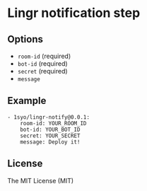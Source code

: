 # Lingr notification step

## Options

* ``room-id`` (required)
* ``bot-id`` (required)
* ``secret`` (required)
* ``message`` 

## Example

```
- 1syo/lingr-notify@0.0.1:
    room-id: YOUR_ROOM_ID
    bot-id: YOUR_BOT_ID
    secret: YOUR_SECRET
    message: Deploy it!
```

## License

The MIT License (MIT)
